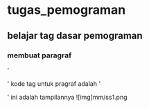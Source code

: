 # tugas_pemograman
## belajar tag dasar pemograman

### membuat paragraf
'<p>' kode tag untuk pragraf adalah
'<p>' ini adalah tampilannya
![img]mm/ss1.png





